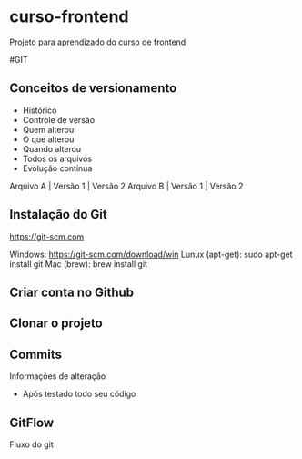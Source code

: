 # curso-frontend
Projeto para aprendizado do curso de frontend

#GIT
## Conceitos de versionamento
- Histórico
- Controle de versão
- Quem alterou
- O que alterou
- Quando alterou
- Todos os arquivos
- Evolução contínua

Arquivo A | Versão 1 | Versão 2
Arquivo B | Versão 1 | Versão 2

## Instalação do Git
https://git-scm.com

Windows: https://git-scm.com/download/win
Lunux (apt-get): sudo apt-get install git
Mac (brew): brew install git

## Criar conta no Github

## Clonar o projeto

## Commits
Informações de alteração
- Após testado todo seu código

## GitFlow
Fluxo do git
